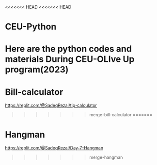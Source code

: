 <<<<<<< HEAD
<<<<<<< HEAD
# CEU-Python
Here are the python codes and materials During CEU-OLIve Up program(2023)
=======
# Bill-calculator
https://replit.com/@SadeqRezai/tip-calculator
>>>>>>> merge-bill-calculator
=======
# Hangman
https://replit.com/@SadeqRezai/Day-7-Hangman
>>>>>>> merge-hangman
